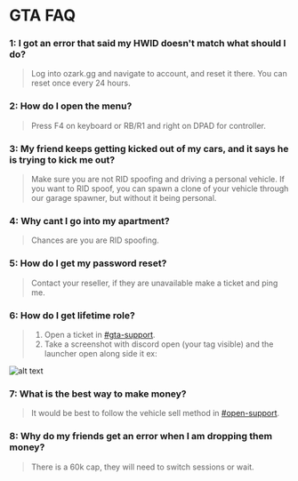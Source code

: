 # GTA FAQ

### 1: I got an error that said my HWID doesn't match what should I do?
> Log into ozark.gg and navigate to account, and reset it there. You can reset once every 24 hours.

### 2: How do I open the menu?
> Press F4 on keyboard or RB/R1 and right on DPAD for controller.

### 3: My friend keeps getting kicked out of my cars, and it says he is trying to kick me out?
> Make sure you are not RID spoofing and driving a personal vehicle. If you want to RID spoof, you can spawn a clone of your vehicle through our garage spawner, but without it being personal.

### 4: Why cant I go into my apartment?
> Chances are you are RID spoofing.

### 5: How do I get my password reset? 
> Contact your reseller, if they are unavailable make a ticket and ping me.

### 6: How do I get lifetime role? 
> 1. Open a ticket in [#gta-support](https://discord.com/channels/756197840518119476/771077552495656971). 
> 2. Take a screenshot with discord open (your tag visible) and the launcher open along side it ex:

![alt text](https://i.imgur.com/teN1n5Q.png "Verification Example")

### 7: What is the best way to make money? 
> It would be best to follow the vehicle sell method in [#open-support](https://discord.com/channels/756197840518119476/807140716693422087).

### 8: Why do my friends get an error when I am dropping them money?
> There is a 60k cap, they will need to switch sessions or wait.